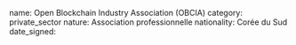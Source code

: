 name: Open Blockchain Industry Association (OBCIA)
category: private_sector
nature:  Association professionnelle 
nationality: Corée du Sud
date_signed:
    